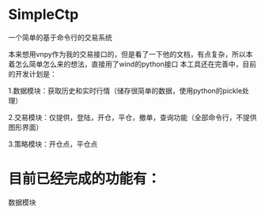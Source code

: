 # SimpleCtp
一个简单的基于命令行的交易系统

本来想用vnpy作为我的交易接口的，但是看了一下他的文档，有点复杂，所以本着怎么简单怎么来的想法，直接用了wind的python接口
本工具还在完善中，目前的开发计划是：

1.数据模块：获取历史和实时行情（储存很简单的数据，使用python的pickle处理）

2.交易模块：仅提供，登陆，开仓，平仓，撤单，查询功能（全部命令行，不提供图形界面）

3.策略模块：开仓点，平仓点


#  目前已经完成的功能有：
数据模块

